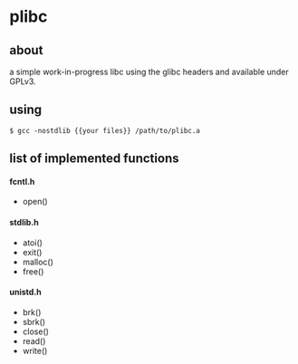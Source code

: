 # plibc
## about
a simple work-in-progress libc using the glibc headers and available
under GPLv3.

## using
`$ gcc -nostdlib {{your files}} /path/to/plibc.a`

## list of implemented functions

#### fcntl.h

- open()

#### stdlib.h
- atoi()
- exit()
- malloc()
- free()

#### unistd.h
- brk()
- sbrk()
- close()
- read()
- write()
